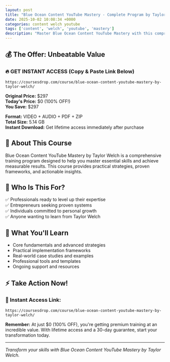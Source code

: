 ```yaml
---
layout: post
title: "Blue Ocean Content YouTube Mastery - Complete Program by Taylor Welch (2025)"
date: 2025-10-02 10:08:34 +0000
categories: content welch youtube
tags: ['content', 'welch', 'youtube', 'mastery']
description: "Master Blue Ocean Content YouTube Mastery with this comprehensive course by Taylor Welch. Save 100% on premium training that transforms your skills."
---
```



## 💰 The Offer: Unbeatable Value

### 🔥 GET INSTANT ACCESS (Copy & Paste Link Below)
`https://coursesdrop.com/course/blue-ocean-content-youtube-mastery-by-taylor-welch/`

**Original Price:** $297  
**Today's Price:** $0 (100% OFF!)  
**You Save:** $297  

**Format:** VIDEO + AUDIO + PDF + ZIP  
**Total Size:** 5.14 GB  
**Instant Download:** Get lifetime access immediately after purchase

## 🎯 About This Course

Blue Ocean Content YouTube Mastery by Taylor Welch is a comprehensive training program designed to help you master essential skills and achieve measurable results. This course provides practical strategies, proven frameworks, and actionable insights.

## 👥 Who Is This For?

✅ Professionals ready to level up their expertise  
✅ Entrepreneurs seeking proven systems  
✅ Individuals committed to personal growth  
✅ Anyone wanting to learn from Taylor Welch  

## 🌟 What You'll Learn

- Core fundamentals and advanced strategies
- Practical implementation frameworks
- Real-world case studies and examples
- Professional tools and templates
- Ongoing support and resources

## ⚡ Take Action Now!

### 🔗 Instant Access Link:
`https://coursesdrop.com/course/blue-ocean-content-youtube-mastery-by-taylor-welch/`

**Remember:** At just $0 (100% OFF), you're getting premium training at an incredible value. With lifetime access and a 30-day guarantee, start your transformation today.

---

*Transform your skills with Blue Ocean Content YouTube Mastery by Taylor Welch.*